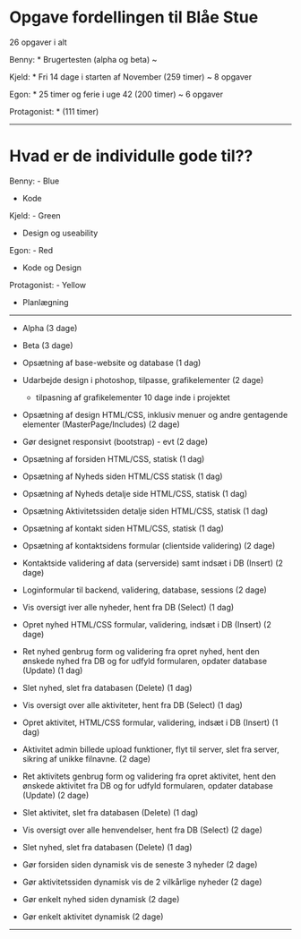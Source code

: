# Opgave fordellingen til Blåe Stue

26 opgaver i alt

Benny: 
    * Brugertesten (alpha og beta) ~ 
    
Kjeld:
    * Fri 14 dage i starten af November (259 timer) ~ 8 opgaver
    
Egon: 
    * 25 timer og ferie i uge 42 (200 timer) ~ 6 opgaver 
    
Protagonist: 
    * (111 timer)

---
    
# Hvad er de individulle gode til??

Benny:  - Blue

 * Kode
    
Kjeld: - Green

 * Design og useability
    
Egon: - Red

 * Kode og Design
    
Protagonist: - Yellow
    
* Planlægning
    
    
---
* Alpha (3 dage)

* Beta (3 dage)

* Opsætning af base-website og database (1 dag)


* Udarbejde design i photoshop, tilpasse, grafikelementer (2 dage)
    * tilpasning af grafikelementer 10 dage inde i projektet


* Opsætning af design HTML/CSS, inklusiv menuer og andre gentagende elementer (MasterPage/Includes) (2 dage)


* Gør designet responsivt (bootstrap) - evt (2 dage)


* Opsætning af forsiden HTML/CSS, statisk (1 dag)


* Opsætning af Nyheds siden HTML/CSS statisk (1 dag)


* Opsætning af Nyheds detalje side HTML/CSS, statisk (1 dag)


* Opsætning Aktivitetssiden detalje siden HTML/CSS, statisk (1 dag)


* Opsætning af kontakt siden HTML/CSS, statisk (1 dag)


* Opsætning af kontaktsidens formular (clientside validering) (2 dage)


* Kontaktside validering af data (serverside) samt indsæt i DB (Insert) (2 dage)


* Loginformular til backend, validering, database, sessions (2 dage)


* Vis oversigt iver alle nyheder, hent fra DB (Select) (1 dag)


* Opret nyhed HTML/CSS formular, validering, indsæt i DB (Insert) (2 dage)


* Ret nyhed genbrug form og validering fra opret nyhed, hent den ønskede nyhed fra DB og for udfyld formularen, opdater database (Update) (1 dag)


* Slet nyhed, slet fra databasen (Delete) (1 dag)


* Vis oversigt over alle aktiviteter, hent fra DB (Select) (1 dag)


* Opret aktivitet, HTML/CSS formular, validering, indsæt i DB (Insert) (1 dag)


* Aktivitet admin billede upload funktioner, flyt til server, slet fra server, sikring af unikke filnavne. (2 dage)


* Ret aktivitets genbrug form og validering fra opret aktivitet, hent den ønskede aktivitet fra DB og for udfyld formularen, opdater database (Update) (2 dage)


* Slet aktivitet, slet fra databasen (Delete) (1 dag)


* Vis oversigt over alle henvendelser, hent fra DB (Select) (2 dage)


* Slet nyhed, slet fra databasen (Delete) (1 dag)


* Gør forsiden siden dynamisk vis de seneste 3 nyheder (2 dage)


* Gør aktivitetssiden dynamisk vis de 2 vilkårlige nyheder (2 dage)


* Gør enkelt nyhed siden dynamisk (2 dage)


* Gør enkelt aktivitet dynamisk (2 dage)
---